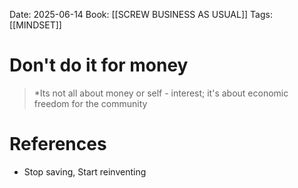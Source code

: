 Date: 2025-06-14
Book: [[SCREW BUSINESS AS USUAL]]
Tags:  [[MINDSET]]


# Don't do it for money

 > *Its not all about money or self - interest; it's about economic freedom for the community
# References
- Stop saving, Start reinventing 
 